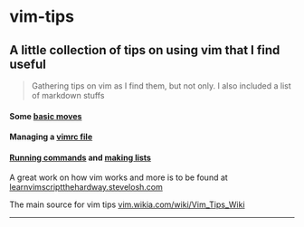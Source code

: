 # vim-tips
A little collection of tips on using vim that I find useful
----

>Gathering tips on vim as I find them, but not only. I also included a list of markdown stuffs

#### Some [basic moves](https://github.com/quemeraisc/vim-tips/blob/master/moves.md)
#### Managing a [vimrc file](https://github.com/quemeraisc/vim-tips/blob/master/vimrc.md)
#### [Running commands](https://github.com/quemeraisc/vim-tips/blob/master/run%20from.md) and [making lists](https://github.com/quemeraisc/vim-tips/blob/master/making%20list.md)

A great work on how vim works and more is to be found at [learnvimscriptthehardway.stevelosh.com](http://learnvimscriptthehardway.stevelosh.com/)

The main source for vim tips [vim.wikia.com/wiki/Vim_Tips_Wiki](http://vim.wikia.com/wiki/Vim_Tips_Wiki)

----
